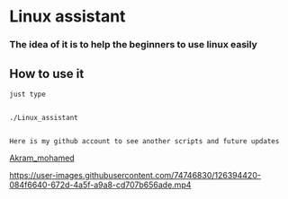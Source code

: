 # Linux assistant
### The idea of it is to help the beginners to use linux easily 

## How to use it
`just type` 

```

./Linux_assistant 


```
`Here is my github account to see another scripts and future updates`

[Akram_mohamed](https://github.com/Akrammohamed01)






https://user-images.githubusercontent.com/74746830/126394420-084f6640-672d-4a5f-a9a8-cd707b656ade.mp4


